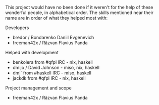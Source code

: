 This project would have no been done if it weren't for the help of these wonderful people, in alphabetical order. The skills mentioned near their name are in order of what they helped most with:

Developers
* bredor / Bondarenko Daniil Evgenevich
* freeman42x / Răzvan Flavius Panda

Helped with development
* benkolera from #qfpl IRC - nix, haskell
* dmijo / David Johnson - miso, nix, haskell
* dmj\` from #haskell IRC - miso, haskell
* jackdk from #qfpl IRC - nix, haskell

Project management and scope
* freeman42x / Răzvan Flavius Panda